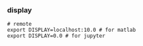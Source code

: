 


### display 

```
# remote 
export DISPLAY=localhost:10.0 # for matlab
export DISPLAY=0.0 # for jupyter
```